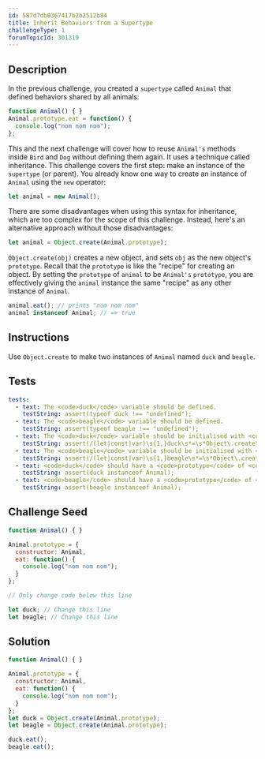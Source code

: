 ```yaml
---
id: 587d7db0367417b2b2512b84
title: Inherit Behaviors from a Supertype
challengeType: 1
forumTopicId: 301319
---
```


## Description

<section id='description'>

In the previous challenge, you created a `supertype` called `Animal` that defined behaviors shared by all animals:

```js
function Animal() { }
Animal.prototype.eat = function() {
  console.log("nom nom nom");
};
```

This and the next challenge will cover how to reuse `Animal's` methods inside `Bird` and `Dog` without defining them again. It uses a technique called inheritance. This challenge covers the first step: make an instance of the `supertype` (or parent). You already know one way to create an instance of `Animal` using the `new` operator:

```js
let animal = new Animal();
```

There are some disadvantages when using this syntax for inheritance, which are too complex for the scope of this challenge. Instead, here's an alternative approach without those disadvantages:

```js
let animal = Object.create(Animal.prototype);
```

`Object.create(obj)` creates a new object, and sets `obj` as the new object's `prototype`. Recall that the `prototype` is like the "recipe" for creating an object. By setting the `prototype` of `animal` to be `Animal's` `prototype`, you are effectively giving the `animal` instance the same "recipe" as any other instance of `Animal`.

```js
animal.eat(); // prints "nom nom nom"
animal instanceof Animal; // => true
```

</section>

## Instructions

<section id='instructions'>

Use `Object.create` to make two instances of `Animal` named `duck` and `beagle`.

</section>

## Tests

<section id='tests'>

```yml
tests:
  - text: The <code>duck</code> variable should be defined.
    testString: assert(typeof duck !== "undefined");
  - text: The <code>beagle</code> variable should be defined.
    testString: assert(typeof beagle !== "undefined");
  - text: The <code>duck</code> variable should be initialised with <code>Object.create</code>.
    testString: assert(/(let|const|var)\s{1,}duck\s*=\s*Object\.create\s*\(\s*Animal\.prototype\s*\)\s*/.test(code));
  - text: The <code>beagle</code> variable should be initialised with <code>Object.create</code>.
    testString: assert(/(let|const|var)\s{1,}beagle\s*=\s*Object\.create\s*\(\s*Animal\.prototype\s*\)\s*/.test(code));
  - text: <code>duck</code> should have a <code>prototype</code> of <code>Animal</code>.
    testString: assert(duck instanceof Animal);
  - text: <code>beagle</code> should have a <code>prototype</code> of <code>Animal</code>.
    testString: assert(beagle instanceof Animal);

```

</section>

## Challenge Seed

<section id='challengeSeed'>

<div id='js-seed'>

```js
function Animal() { }

Animal.prototype = {
  constructor: Animal,
  eat: function() {
    console.log("nom nom nom");
  }
};

// Only change code below this line

let duck; // Change this line
let beagle; // Change this line
```

</div>

</section>

## Solution

<section id='solution'>

```js
function Animal() { }

Animal.prototype = {
  constructor: Animal,
  eat: function() {
    console.log("nom nom nom");
  }
};
let duck = Object.create(Animal.prototype);
let beagle = Object.create(Animal.prototype);

duck.eat();
beagle.eat();
```

</section>
